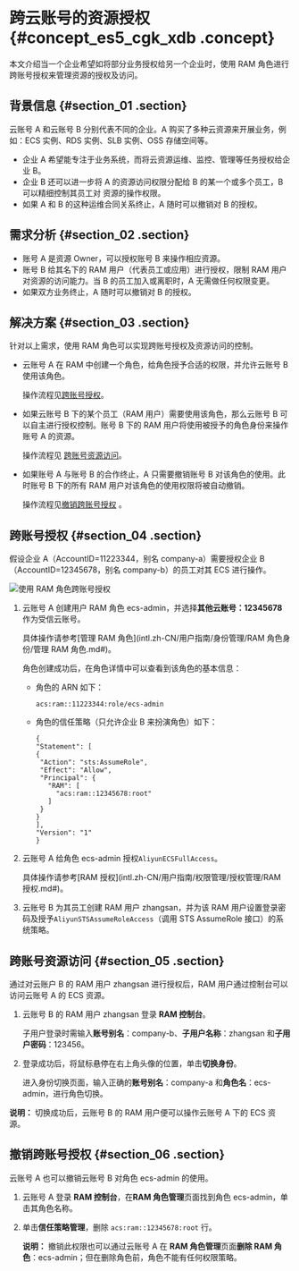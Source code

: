 # 跨云账号的资源授权 {#concept_es5_cgk_xdb .concept}

本文介绍当一个企业希望如将部分业务授权给另一个企业时，使用 RAM 角色进行跨账号授权来管理资源的授权及访问。

## 背景信息 {#section_01 .section}

云账号 A 和云账号 B 分别代表不同的企业。A 购买了多种云资源来开展业务，例如：ECS 实例、RDS 实例、SLB 实例、OSS 存储空间等。

-   企业 A 希望能专注于业务系统，而将云资源运维、监控、管理等任务授权给企业 B。
-   企业 B 还可以进一步将 A 的资源访问权限分配给 B 的某一个或多个员工，B 可以精细控制其员工对 资源的操作权限。
-   如果 A 和 B 的这种运维合同关系终止，A 随时可以撤销对 B 的授权。

## 需求分析 {#section_02 .section}

-   账号 A 是资源 Owner，可以授权账号 B 来操作相应资源。
-   账号 B 给其名下的 RAM 用户（代表员工或应用）进行授权，限制 RAM 用户对资源的访问能力。当 B 的员工加入或离职时，A 无需做任何权限变更。
-   如果双方业务终止，A 随时可以撤销对 B 的授权。

## 解决方案 {#section_03 .section}

针对以上需求，使用 RAM 角色可以实现跨账号授权及资源访问的控制。

-   云账号 A 在 RAM 中创建一个角色，给角色授予合适的权限，并允许云账号 B 使用该角色。

    操作流程见[跨账号授权](#)。

-   如果云账号 B 下的某个员工（RAM 用户）需要使用该角色，那么云账号 B 可以自主进行授权控制。账号 B 下的 RAM 用户将使用被授予的角色身份来操作账号 A 的资源。

    操作流程见 [跨账号资源访问](#)。

-   如果账号 A 与账号 B 的合作终止，A 只需要撤销账号 B 对该角色的使用。此时账号 B 下的所有 RAM 用户对该角色的使用权限将被自动撤销。

    操作流程见[撤销跨账号授权](#) 。


## 跨账号授权 {#section_04 .section}

假设企业 A（AccountID=11223344，别名 company-a）需要授权企业 B（AccountID=12345678，别名 company-b）的员工对其 ECS 进行操作。

![使用 RAM 角色跨账号授权](images/14408_zh-CN.png "使用 RAM 角色跨账号授权")

1.  云账号 A 创建用户 RAM 角色 ecs-admin，并选择**其他云账号：12345678** 作为受信云账号。

    具体操作请参考[管理 RAM 角色](intl.zh-CN/用户指南/身份管理/RAM 角色身份/管理 RAM 角色.md#)。

    角色创建成功后，在角色详情中可以查看到该角色的基本信息：

    -   角色的 ARN 如下：

        ```
        acs:ram::11223344:role/ecs-admin
        ```

    -   角色的信任策略（只允许企业 B 来扮演角色）如下：

        ```
        {
        "Statement": [
        {
         "Action": "sts:AssumeRole",
         "Effect": "Allow",
         "Principal": {
           "RAM": [
             "acs:ram::12345678:root"
           ]
         }
        }
        ],
        "Version": "1"
        }
        ```

2.  云账号 A 给角色 ecs-admin 授权`AliyunECSFullAccess`。

    具体操作请参考[RAM 授权](intl.zh-CN/用户指南/权限管理/授权管理/RAM 授权.md#)。

3.  云账号 B 为其员工创建 RAM 用户 zhangsan，并为该 RAM 用户设置登录密码及授予`AliyunSTSAssumeRoleAccess`（调用 STS AssumeRole 接口）的系统策略。

## 跨账号资源访问 {#section_05 .section}

通过对云账户 B 的 RAM 用户 zhangsan 进行授权后，RAM 用户通过控制台可以访问云账号 A 的 ECS 资源。

1.  云账号 B 的 RAM 用户 zhangsan 登录 **RAM 控制台**。

    子用户登录时需输入**账号别名**：company-b、**子用户名称**：zhangsan 和**子用户密码**：123456。

2.  登录成功后，将鼠标悬停在右上角头像的位置，单击**切换身份**。

    进入身份切换页面，输入正确的**账号别名**：company-a 和**角色名**：ecs-admin，进行角色切换。


**说明：** 切换成功后，云账号 B 的 RAM 用户便可以操作云账号 A 下的 ECS 资源。

## 撤销跨账号授权 {#section_06 .section}

云账号 A 也可以撤销云账号 B 对角色 ecs-admin 的使用。

1.  云账号 A 登录 **RAM 控制台**，在**RAM 角色管理**页面找到角色 ecs-admin，单击其角色名称。
2.  单击**信任策略管理**，删除 `acs:ram::12345678:root` 行。

    **说明：** 撤销此权限也可以通过云账号 A 在 **RAM 角色管理**页面**删除 RAM 角色**：ecs-admin；但在删除角色前，角色不能有任何权限策略。


